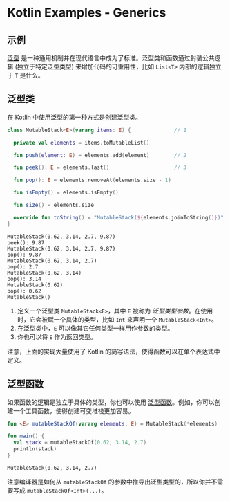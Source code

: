 # Kotlin Examples - Generics

## 示例

[泛型](https://kotlinlang.org/docs/reference/generics.html) 是一种通用机制并在现代语言中成为了标准。泛型类和函数通过封装公共逻辑 (独立于特定泛型类型) 来增加代码的可重用性，比如 `List<T>` 内部的逻辑独立于 `T` 是什么。


## 泛型类

在 Kotlin 中使用泛型的第一种方式是创建泛型类。

```kt
class MutableStack<E>(vararg items: E) {              // 1

  private val elements = items.toMutableList()

  fun push(element: E) = elements.add(element)        // 2

  fun peek(): E = elements.last()                     // 3

  fun pop(): E = elements.removeAt(elements.size - 1)

  fun isEmpty() = elements.isEmpty()

  fun size() = elements.size

  override fun toString() = "MutableStack(${elements.joinToString()})"
}
```

```
MutableStack(0.62, 3.14, 2.7, 9.87)
peek(): 9.87
MutableStack(0.62, 3.14, 2.7, 9.87)
pop(): 9.87
MutableStack(0.62, 3.14, 2.7)
pop(): 2.7
MutableStack(0.62, 3.14)
pop(): 3.14
MutableStack(0.62)
pop(): 0.62
MutableStack()
```

1. 定义一个泛型类 `MutableStack<E>`，其中 `E` 被称为 *泛型类型参数*。在使用时，它会被赋一个具体的类型，比如 `Int` 来声明一个 `MutableStack<Int>`。
2. 在泛型类中，`E` 可以像其它任何类型一样用作参数的类型。
3. 你也可以将 `E` 作为返回类型。

注意，上面的实现大量使用了 Kotlin 的简写语法，使得函数可以在单个表达式中定义。



## 泛型函数

如果函数的逻辑是独立于具体的类型，你也可以使用 [泛型函数](https://kotlinlang.org/docs/reference/generics.html#generic-functions)。例如，你可以创建一个工具函数，使得创建可变堆栈更加容易。

```kt
fun <E> mutableStackOf(vararg elements: E) = MutableStack(*elements)

fun main() {
  val stack = mutableStackOf(0.62, 3.14, 2.7)
  println(stack)
}
```

```
MutableStack(0.62, 3.14, 2.7)
```

注意编译器是如何从 `mutableStackOf` 的参数中推导出泛型类型的，所以你并不需要写成 `mutableStackOf<Int>(...)`。
